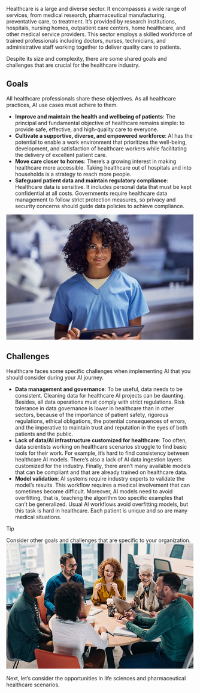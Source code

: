 Healthcare is a large and diverse sector. It encompasses a wide range of services, from medical research, pharmaceutical manufacturing, preventative care, to treatment. It’s provided by research institutions, hospitals, nursing homes, outpatient care centers, home healthcare, and other medical service providers. This sector employs a skilled workforce of trained professionals including doctors, nurses, technicians, and administrative staff working together to deliver quality care to patients.

Despite its size and complexity, there are some shared goals and challenges that are crucial for the healthcare industry.

## Goals
All healthcare professionals share these objectives. As all healthcare practices, AI use cases must adhere to them.

* **Improve and maintain the health and wellbeing of patients**: The principal and fundamental objective of healthcare remains simple: to provide safe, effective, and high-quality care to everyone.
* **Cultivate a supportive, diverse, and empowered workforce**: AI has the potential to enable a work environment that prioritizes the well-being, development, and satisfaction of healthcare workers while facilitating the delivery of excellent patient care.
* **Move care closer to homes**: There’s a growing interest in making healthcare more accessible. Taking healthcare out of hospitals and into households is a strategy to reach more people.
* **Safeguard patient data and maintain regulatory compliance**: Healthcare data is sensitive. It includes personal data that must be kept confidential at all costs. Governments require healthcare data management to follow strict protection measures, so privacy and security concerns should guide data policies to achieve compliance.

![Photograph showing healthcare worker holding a tablet.](../media/2-healthcare-worker.jpg)

## Challenges

Healthcare faces some specific challenges when implementing AI that you should consider during your AI journey.
* **Data management and governance**: To be useful, data needs to be consistent. Cleaning data for healthcare AI projects can be daunting. Besides, all data operations must comply with strict regulations. Risk tolerance in data governance is lower in healthcare than in other sectors, because of the importance of patient safety, rigorous regulations, ethical obligations, the potential consequences of errors, and the imperative to maintain trust and reputation in the eyes of both patients and the public.
* **Lack of data/AI infrastructure customized for healthcare**: Too often, data scientists working on healthcare scenarios struggle to find basic tools for their work. For example, it’s hard to find consistency between healthcare AI models. There’s also a lack of AI data ingestion layers customized for the industry. Finally, there aren’t many available models that can be compliant and that are already trained on healthcare data.
* **Model validation**: AI systems require industry experts to validate the model’s results. This workflow requires a medical involvement that can sometimes become difficult. Moreover, AI models need to avoid overfitting, that is, teaching the algorithm too specific examples that can’t be generalized. Usual AI workflows avoid overfitting models, but this task is hard in healthcare. Each patient is unique and so are many medical situations.

>[!TIP]
>Consider other goals and challenges that are specific to your organization.
>![Photograph showing people working and talking around a table.](../media/2-reflection.jpg)

Next, let’s consider the opportunities in life sciences and pharmaceutical healthcare scenarios.
